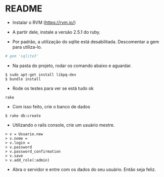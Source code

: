 # README

* Instalar o RVM (https://rvm.io/)

* A partir dele, instale a versão 2.5.1 do ruby.

* Por padrão, a utilização do sqlite está desabilitada. Descomentar a gem para utiliza-lo.
```ruby
# gem 'sqlite3'
```

* Na pasta do projeto, rodar os comando abaixo e aguardar.
```
$ sudo apt-get install libpq-dev
$ bundle install
```

* Rode os testes para ver se está tudo ok
```
rake
```

* Com isso feito, crie o banco de dados
```
$ rake db:create
```

* Utilizando o rails console, crie um usuário mestre.
```
> v = Usuario.new
> v.nome = 
> v.login = 
> v.password
> v.password_confirmation
> v.save
> v.add_role(:admin)
```

* Abra o servidor e entre com os dados do seu usuário. Então seja feliz.
